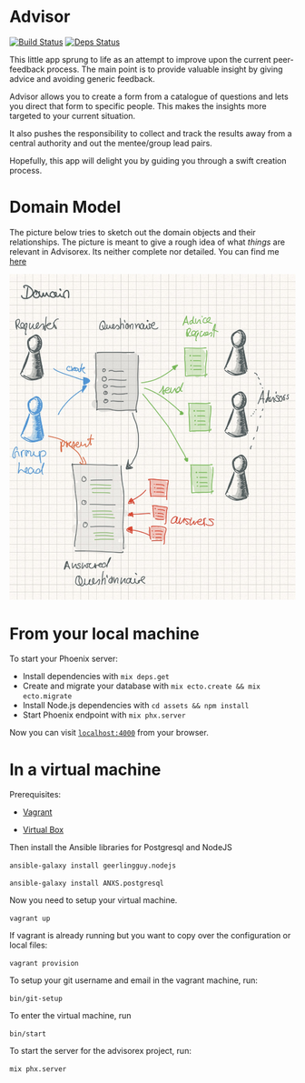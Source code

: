 # Advisor

[![Build Status](https://travis-ci.org/felipesere/advisorex.svg?branch=master)](https://travis-ci.org/felipesere/advisorex)
[![Deps Status](https://beta.hexfaktor.org/badge/all/github/felipesere/advisorex.svg)](https://beta.hexfaktor.org/github/felipesere/advisorex)

This little app sprung to life as an attempt to improve upon the current peer-feedback process.
The main point is to provide valuable insight by giving advice and avoiding generic feedback.

Advisor allows you to create a form from a catalogue of questions and lets you direct that form to specific people.
This makes the insights more targeted to your current situation.

It also pushes the responsibility to collect and track the results away from a central authority and out the mentee/group lead pairs.

Hopefully, this app will delight you by guiding you through a swift creation process.

# Domain Model

The picture below tries to sketch out the domain objects and their relationships. The picture is meant to give a rough idea of what
_things_ are relevant in Advisorex. 
Its neither complete nor detailed.
You can find me [here](lib/advisor/core/README.md)

![Domain Model](doc/domain-model.jpg)

# From your local machine

To start your Phoenix server:

  * Install dependencies with `mix deps.get`
  * Create and migrate your database with `mix ecto.create && mix ecto.migrate`
  * Install Node.js dependencies with `cd assets && npm install`
  * Start Phoenix endpoint with `mix phx.server`

Now you can visit [`localhost:4000`](http://localhost:4000) from your browser.

# In a virtual machine

Prerequisites:

- [Vagrant](https://www.vagrantup.com/docs/installation/)

- [Virtual Box](https://www.virtualbox.org/)


Then install the Ansible libraries for Postgresql and NodeJS

`ansible-galaxy install geerlingguy.nodejs`

`ansible-galaxy install ANXS.postgresql`

Now you need to setup your virtual machine. 

`vagrant up`

If vagrant is already running but you want to copy over the configuration or local files:

`vagrant provision`

To setup your git username and email in the vagrant machine, run:

`bin/git-setup`

To enter the virtual machine, run

`bin/start`

To start the server for the advisorex project, run:

`mix phx.server`
